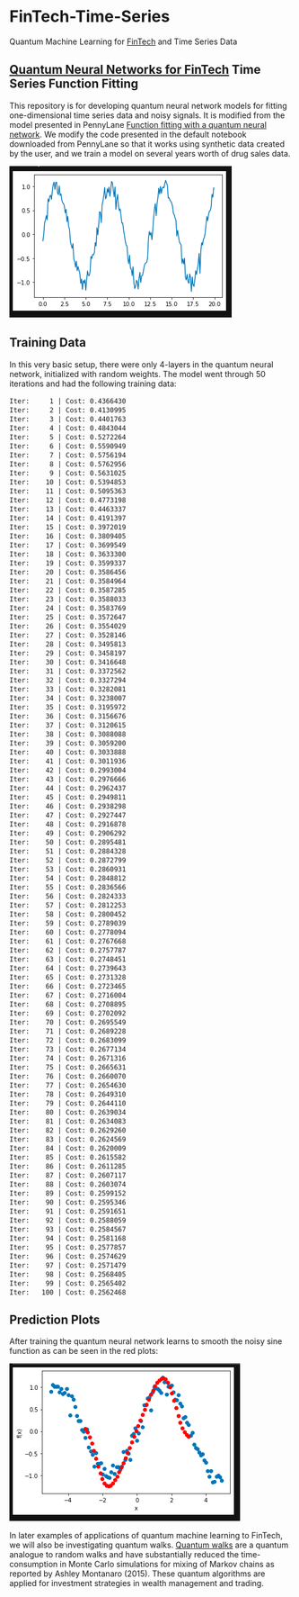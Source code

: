 # FinTech-Time-Series
Quantum Machine Learning for [FinTech](https://towardsdatascience.com/ten-applications-of-ai-to-fintech-22d626c2fdac) and Time Series Data

## [Quantum Neural Networks for FinTech](https://eandt.theiet.org/content/articles/2019/04/quantum-on-the-money-fintech-is-banking-on-the-future-of-computing/) Time Series Function Fitting
This repository is for developing quantum neural network models for fitting one-dimensional time series data and noisy signals. It is modified from the model presented in PennyLane [Function fitting with a quantum neural network](https://pennylane.ai/qml/app/quantum_neural_net.html). We modify the code presented in the default notebook downloaded from PennyLane so that it works using synthetic data created by the user, and we train a model on several years worth of drug sales data. 

![alt text](noisy_sine.png)

## Training Data
In this very basic setup, there were only 4-layers in the quantum neural network, initialized with random weights. The model went through 50 iterations and had the following training data:

```
Iter:     1 | Cost: 0.4366430 
Iter:     2 | Cost: 0.4130995 
Iter:     3 | Cost: 0.4401763 
Iter:     4 | Cost: 0.4843044 
Iter:     5 | Cost: 0.5272264 
Iter:     6 | Cost: 0.5590949 
Iter:     7 | Cost: 0.5756194 
Iter:     8 | Cost: 0.5762956 
Iter:     9 | Cost: 0.5631025 
Iter:    10 | Cost: 0.5394853 
Iter:    11 | Cost: 0.5095363 
Iter:    12 | Cost: 0.4773198 
Iter:    13 | Cost: 0.4463337 
Iter:    14 | Cost: 0.4191397 
Iter:    15 | Cost: 0.3972019 
Iter:    16 | Cost: 0.3809405 
Iter:    17 | Cost: 0.3699549 
Iter:    18 | Cost: 0.3633300 
Iter:    19 | Cost: 0.3599337 
Iter:    20 | Cost: 0.3586456 
Iter:    21 | Cost: 0.3584964 
Iter:    22 | Cost: 0.3587285 
Iter:    23 | Cost: 0.3588033 
Iter:    24 | Cost: 0.3583769 
Iter:    25 | Cost: 0.3572647 
Iter:    26 | Cost: 0.3554029 
Iter:    27 | Cost: 0.3528146 
Iter:    28 | Cost: 0.3495813 
Iter:    29 | Cost: 0.3458197 
Iter:    30 | Cost: 0.3416648 
Iter:    31 | Cost: 0.3372562 
Iter:    32 | Cost: 0.3327294 
Iter:    33 | Cost: 0.3282081 
Iter:    34 | Cost: 0.3238007 
Iter:    35 | Cost: 0.3195972 
Iter:    36 | Cost: 0.3156676 
Iter:    37 | Cost: 0.3120615 
Iter:    38 | Cost: 0.3088088 
Iter:    39 | Cost: 0.3059200 
Iter:    40 | Cost: 0.3033888 
Iter:    41 | Cost: 0.3011936 
Iter:    42 | Cost: 0.2993004 
Iter:    43 | Cost: 0.2976666 
Iter:    44 | Cost: 0.2962437 
Iter:    45 | Cost: 0.2949811 
Iter:    46 | Cost: 0.2938298 
Iter:    47 | Cost: 0.2927447 
Iter:    48 | Cost: 0.2916878 
Iter:    49 | Cost: 0.2906292 
Iter:    50 | Cost: 0.2895481 
Iter:    51 | Cost: 0.2884328 
Iter:    52 | Cost: 0.2872799 
Iter:    53 | Cost: 0.2860931 
Iter:    54 | Cost: 0.2848812 
Iter:    55 | Cost: 0.2836566 
Iter:    56 | Cost: 0.2824333 
Iter:    57 | Cost: 0.2812253 
Iter:    58 | Cost: 0.2800452 
Iter:    59 | Cost: 0.2789039 
Iter:    60 | Cost: 0.2778094 
Iter:    61 | Cost: 0.2767668 
Iter:    62 | Cost: 0.2757787 
Iter:    63 | Cost: 0.2748451 
Iter:    64 | Cost: 0.2739643 
Iter:    65 | Cost: 0.2731328 
Iter:    66 | Cost: 0.2723465 
Iter:    67 | Cost: 0.2716004 
Iter:    68 | Cost: 0.2708895 
Iter:    69 | Cost: 0.2702092 
Iter:    70 | Cost: 0.2695549 
Iter:    71 | Cost: 0.2689228 
Iter:    72 | Cost: 0.2683099 
Iter:    73 | Cost: 0.2677134 
Iter:    74 | Cost: 0.2671316 
Iter:    75 | Cost: 0.2665631 
Iter:    76 | Cost: 0.2660070 
Iter:    77 | Cost: 0.2654630 
Iter:    78 | Cost: 0.2649310 
Iter:    79 | Cost: 0.2644110 
Iter:    80 | Cost: 0.2639034 
Iter:    81 | Cost: 0.2634083 
Iter:    82 | Cost: 0.2629260 
Iter:    83 | Cost: 0.2624569 
Iter:    84 | Cost: 0.2620009 
Iter:    85 | Cost: 0.2615582 
Iter:    86 | Cost: 0.2611285 
Iter:    87 | Cost: 0.2607117 
Iter:    88 | Cost: 0.2603074 
Iter:    89 | Cost: 0.2599152 
Iter:    90 | Cost: 0.2595346 
Iter:    91 | Cost: 0.2591651 
Iter:    92 | Cost: 0.2588059 
Iter:    93 | Cost: 0.2584567 
Iter:    94 | Cost: 0.2581168 
Iter:    95 | Cost: 0.2577857 
Iter:    96 | Cost: 0.2574629 
Iter:    97 | Cost: 0.2571479 
Iter:    98 | Cost: 0.2568405 
Iter:    99 | Cost: 0.2565402 
Iter:   100 | Cost: 0.2562468 
```

## Prediction Plots
After training the quantum neural network learns to smooth the noisy sine function as can be seen in the red plots:

![alt text](noisy_sine_trained.png)

In later examples of applications of quantum machine learning to FinTech, we will also be investigating quantum walks. [Quantum walks](https://fintechcircle.com/insights/quantum-machine-learning/) are a quantum analogue to random walks and have substantially reduced the time-consumption in Monte Carlo simulations for mixing of Markov chains as reported by Ashley Montanaro (2015). These quantum algorithms are applied for investment strategies in wealth management and trading.

